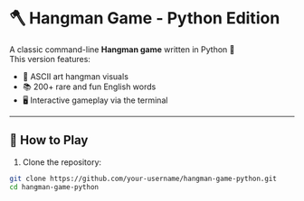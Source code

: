 # 🪓 Hangman Game - Python Edition

A classic command-line **Hangman game** written in Python 🐍  
This version features:

- 🎨 ASCII art hangman visuals  
- 📚 200+ rare and fun English words  
- 🖥️ Interactive gameplay via the terminal  

---

## 🚀 How to Play

1. Clone the repository:

```bash
git clone https://github.com/your-username/hangman-game-python.git
cd hangman-game-python
